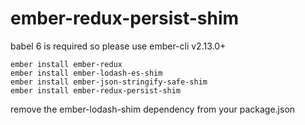 # ember-redux-persist-shim

babel 6 is required so please use ember-cli v2.13.0+

    ember install ember-redux
    ember install ember-lodash-es-shim
    ember install ember-json-stringify-safe-shim
    ember install ember-redux-persist-shim

remove the ember-lodash-shim dependency from your package.json
